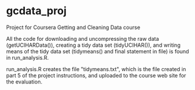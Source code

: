 # gcdata_proj
Project for Coursera Getting and Cleaning Data course

All the code for downloading and uncompressing the raw data
(getUCIHARData()), creating a tidy data set (tidyUCIHAR()), and
writing means of the tidy data set (tidymeans() and final statement in
file) is found in run_analysis.R.

run_analysis.R creates the file "tidymeans.txt", which is the file
created in part 5 of the project instructions, and uploaded to the
course web site for the evaluation.
